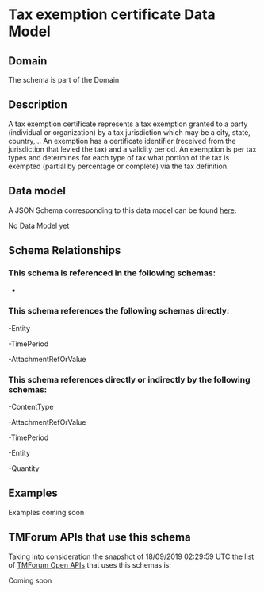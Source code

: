 # Tax exemption certificate Data Model

## Domain

The  schema is part of the  Domain

## Description

A tax exemption certificate represents a tax exemption granted to a party (individual or organization) by a tax jurisdiction which may be a city, state, country,... An exemption has a certificate identifier (received from the jurisdiction that levied the tax) and a validity period. An exemption is per tax types and determines for each type of tax what portion of the tax is exempted (partial by percentage or complete) via the tax definition.

## Data model

A JSON Schema corresponding to this data model can be found
[here](https://github.com/tmforum-rand/schemas/blob/master/EngagedParty/TaxExemptionCertificate.schema.json).

No Data Model yet

## Schema Relationships

### This schema is referenced in the following schemas:

-

### This schema references the following schemas directly:

-Entity

-TimePeriod

-AttachmentRefOrValue

### This schema references directly or indirectly by the following schemas:

-ContentType

-AttachmentRefOrValue

-TimePeriod

-Entity

-Quantity



## Examples

Examples coming soon

## TMForum APIs that use this schema

Taking into consideration the snapshot of 18/09/2019 02:29:59 UTC the list of [TMForum Open APIs](https://www.tmforum.org/open-apis/) that uses this schemas is:

Coming soon